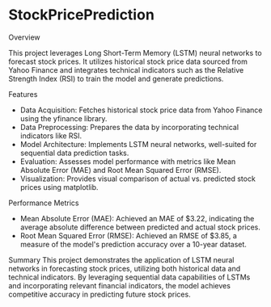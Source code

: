 # StockPricePrediction
Overview

This project leverages Long Short-Term Memory (LSTM) neural networks to forecast stock prices. It utilizes historical stock price data sourced from Yahoo Finance and integrates technical indicators such as the Relative Strength Index (RSI) to train the model and generate predictions.

Features

- Data Acquisition: Fetches historical stock price data from Yahoo Finance using the yfinance library.
- Data Preprocessing: Prepares the data by incorporating technical indicators like RSI.
- Model Architecture: Implements LSTM neural networks, well-suited for sequential data prediction tasks.
- Evaluation: Assesses model performance with metrics like Mean Absolute Error (MAE) and Root Mean Squared Error (RMSE).
- Visualization: Provides visual comparison of actual vs. predicted stock prices using matplotlib.

Performance Metrics

- Mean Absolute Error (MAE): Achieved an MAE of $3.22, indicating the average absolute difference between predicted and actual stock prices.
- Root Mean Squared Error (RMSE): Achieved an RMSE of $3.85, a measure of the model's prediction accuracy over a 10-year dataset.

Summary
This project demonstrates the application of LSTM neural networks in forecasting stock prices, utilizing both historical data and technical indicators. By leveraging sequential data capabilities of LSTMs and incorporating relevant financial indicators, the model achieves competitive accuracy in predicting future stock prices.
